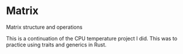 # Matrix
 Matrix structure and operations

This is a continuation of the CPU temperature project I did. This was to practice using traits and generics in Rust.
